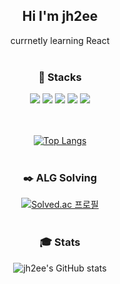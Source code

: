 <div align=center>

## Hi I'm jh2ee

currnetly learning React
<br><br>

### :floppy_disk: Stacks
<div>
  <img src="https://img.shields.io/badge/C++-00599C?style=flat-square&logo=c%2B%2B&logoColor=white"/>
  <img src="https://img.shields.io/badge/HTML5-E34F26?style=flat-square&logo=HTML5&logoColor=white"/>
  <img src="https://img.shields.io/badge/CSS3-1572B6?style=flat-square&logo=CSS3&logoColor=white"/>
  <img src="https://img.shields.io/badge/React-61DAFB?style=flat&logo=React&logoColor=white"/>
  <img src="https://img.shields.io/badge/JavaScript-F7DF1E?style=flat-square&logo=JavaScript&logoColor=white"/> 
</div>
<br><br>

[![Top Langs](https://github-readme-stats.vercel.app/api/top-langs/?username=jh2ee&layout=compact)](https://github.com/jh2ee/github-readme-stats)
<br><br>

###  :black_nib: ALG Solving
[![Solved.ac
프로필](http://mazassumnida.wtf/api/v2/generate_badge?boj=ljh0321)](https://solved.ac/ljh0321)
<br><br>

### :mortar_board: Stats
![jh2ee's GitHub stats](https://github-readme-stats.vercel.app/api?username=jh2ee&show_icons=true&theme=radical)

</div>

